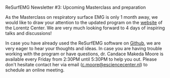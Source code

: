 ReSurfEMG Newsletter #3: Upcoming Masterclass and preparation

As the Masterclass on respiratory surface EMG is only 1 month away, we would like to draw your attention to the updated program on the [website](https://www.lorentzcenter.nl/surface-emg-of-respiratory-muscles-innovative-analyses-to-daily-practice.html) of the Lorentz Center. We are very much looking forward to 4 days of inspiring talks and discussions!

In case you have already used the ReSurfEMG software on [Github](https://github.com/ReSurfEMG/ReSurfEMG), we are very eager to hear your thoughts and ideas. 
In case you are having trouble working with the program or have questions, dr. Candace Makeda Moore is available every Friday from 2:30PM until 5:30PM to help you out. Please don't hesitate contact her via email (c.moore@esciencecenter.nl) to schedule an online meeting.